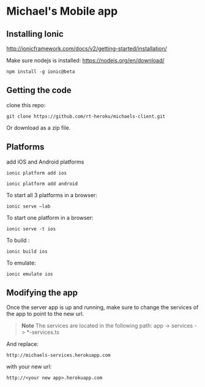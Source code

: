 Michael's Mobile app
==========


Installing Ionic
----------------

http://ionicframework.com/docs/v2/getting-started/installation/

Make sure nodejs is installed: https://nodejs.org/en/download/
```
npm install -g ionic@beta
```



Getting the code
----------------

clone this repo:
```
git clone https://github.com/rt-heroku/michaels-client.git
```

Or download as a zip file.


Platforms
---------

add iOS and Android platforms

```
ionic platform add ios

ionic platform add android
```

To start all 3 platforms in a browser:
```
ionic serve —lab
```


To start one platform in a browser:
```
ionic serve -t ios
```


To build :
```
ionic build ios
```


To emulate:
```
ionic emulate ios
```


Modifying the app
-----------------

Once the server app is up and running, make sure to change the services of the app to point to the new url.

> **Note**
> The services are located in the following path:
> app -> services -> *-services.ts

And replace:
```
http://michaels-services.herokuapp.com
```
with your new url:
```
http://<your new app>.herokuapp.com
```

